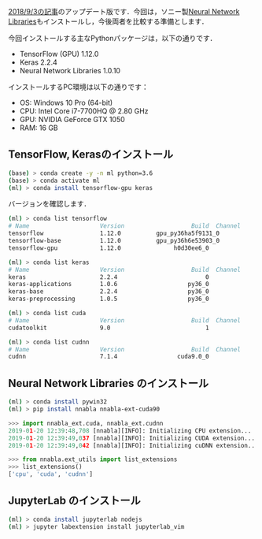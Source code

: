 [2018/9/3の記事](../../../2018/09/03/)のアップデート版です．今回は，ソニー製[Neural Network Libraries](https://nnabla.org/ja/)もインストールし，今後両者を比較する準備とします．

今回インストールする主なPythonパッケージは，以下の通りです．


* TensorFlow (GPU) 1.12.0
* Keras 2.2.4
* Neural Network Libraries 1.0.10



インストールするPC環境は以下の通りです：

* OS: Windows 10 Pro (64-bit)
* CPU: Intel Core i7-7700HQ @ 2.80 GHz
* GPU: NVIDIA GeForce GTX 1050
* RAM: 16 GB

## TensorFlow, Kerasのインストール

```bash
(base) > conda create -y -n ml python=3.6
(base) > conda activate ml
(ml) > conda install tensorflow-gpu keras
```

バージョンを確認します．

```bash
(ml) > conda list tensorflow
# Name                    Version                   Build  Channel
tensorflow                1.12.0          gpu_py36ha5f9131_0
tensorflow-base           1.12.0          gpu_py36h6e53903_0
tensorflow-gpu            1.12.0               h0d30ee6_0

(ml) > conda list keras
# Name                    Version                   Build  Channel
keras                     2.2.4                         0
keras-applications        1.0.6                    py36_0
keras-base                2.2.4                    py36_0
keras-preprocessing       1.0.5                    py36_0

(ml) > conda list cuda
# Name                    Version                   Build  Channel
cudatoolkit               9.0                           1

(ml) > conda list cudnn
# Name                    Version                   Build  Channel
cudnn                     7.1.4                 cuda9.0_0
```

## Neural Network Libraries のインストール

```bash
(ml) > conda install pywin32
(ml) > pip install nnabla nnabla-ext-cuda90
```

~~~python
>>> import nnabla_ext.cuda, nnabla_ext.cudnn
2019-01-20 12:39:48,708 [nnabla][INFO]: Initializing CPU extension...
2019-01-20 12:39:49,037 [nnabla][INFO]: Initializing CUDA extension...
2019-01-20 12:39:49,042 [nnabla][INFO]: Initializing cuDNN extension...
~~~

~~~python
>>> from nnabla.ext_utils import list_extensions
>>> list_extensions()
['cpu', 'cuda', 'cudnn']
~~~



## JupyterLab のインストール

```bash
(ml) > conda install jupyterlab nodejs
(ml) > jupyter labextension install jupyterlab_vim
```
